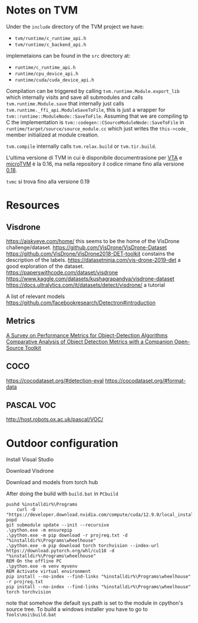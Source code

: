 # Notes on TVM

Under the `include` directory of the TVM project we have:

  * `tvm/runtime/c_runtime_api.h`
  * `tvm/runtime/c_backend_api.h`

implemetaions can be found in the `src` directory at:

  * `runtime/c_runtime_api.h`
  * `runtime/cpu_device_api.h`
  * `runtime/cuda/cuda_device_api.h`

Compilation can be triggered by calling `tvm.runtime.Module.export_lib` which
internally visits and save all submodules and calls `tvm.runtime.Module.save`
that internally just calls `tvm.runtime._ffi_api.ModuleSaveToFile`, this is
just a wrapper for `tvm::runtime::ModuleNode::SaveToFile`. Assuming that we are
compiling tp C the implementation is
`tvm::codegen::CSourceModuleNode::SaveToFile` in
`runtime/target/source/source_module.cc` which just writes the `this->code_`
member initialized at module creation.

`tvm.compile` internally calls `tvm.relax.build` or `tvm.tir.build`.

L'ultima versione di TVM in cui è disponibile documentrasione per
[VTA](https://tvm.apache.org/docs/v0.16.0/topic/vta/index.html)
e
[microTVM](https://tvm.apache.org/docs/v0.16.0/topic/microtvm/index.html)
è la 0.16, ma nella repository il codice rimane fino alla versione
[0.18](https://github.com/apache/tvm/tree/v0.18.0).

`tvmc` si trova fino alla versione 0.19

# Resources

## Visdrone

https://aiskyeye.com/home/ this seems to be the home of the VisDrone
challenge/dataset.
https://github.com/VisDrone/VisDrone-Dataset
https://github.com/VisDrone/VisDrone2018-DET-toolkit constains the description
of the labels.
https://datasetninja.com/vis-drone-2019-det a good exploration of the dataset.
https://paperswithcode.com/dataset/visdrone
https://www.kaggle.com/datasets/kushagrapandya/visdrone-dataset
https://docs.ultralytics.com/it/datasets/detect/visdrone/ a tutorial


A list of relevant models
https://github.com/facebookresearch/Detectron#introduction

## Metrics

[A Survey on Performance Metrics for Object-Detection
Algorithms](https://ieeexplore.ieee.org/document/9145130)
[Comparative Analysis of Object Detection Metrics with a Companion Open-Source
Toolkit](https://doi.org/10.3390/electronics10030279)

## COCO

https://cocodataset.org/#detection-eval
https://cocodataset.org/#format-data

## PASCAL VOC

http://host.robots.ox.ac.uk/pascal/VOC/

# Outdoor configuration

Install Visual Studio

Download Visdrone

Download and models from torch hub

After doing the build with `build.bat` in `PCbuild`

```
pushd %installdir%\Programs
    curl -O "https://developer.download.nvidia.com/compute/cuda/12.9.0/local_installers/cuda_12.9.0_576.02_windows.exe"
popd
git submodule update --init --recursive
.\python.exe -m ensurepip
.\python.exe -m pip download -r projreq.txt -d "%installdir%\Programs\wheelhouse"
.\python.exe -m pip download torch torchvision --index-url https://download.pytorch.org/whl/cu118 -d "%installdir%\Programs\wheelhouse"
REM On the offline PC
.\python.exe -m venv myvenv
REM Activate virtual environment
pip install --no-index --find-links "%installdir%\Programs\wheelhouse" -r projreq.txt
pip install --no-index --find-links "%installdir%\Programs\wheelhouse" torch torchvision
```

note that somehow the default sys.path is set to the module in cpython's source
tree. To build a windows installer you have to go to `Tools\msi\build.bat`
